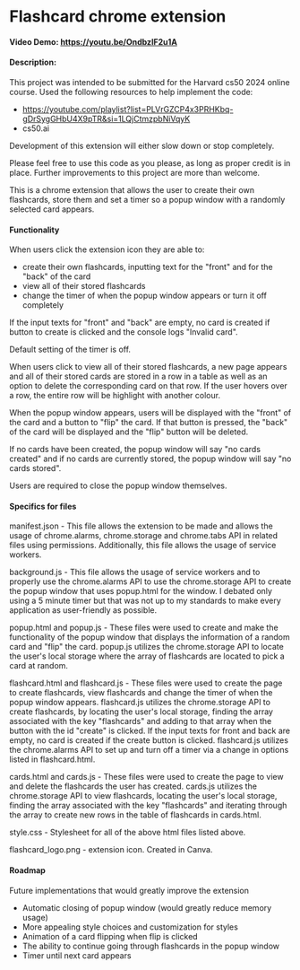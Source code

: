 # Flashcard chrome extension 
#### Video Demo: https://youtu.be/OndbzlF2u1A
#### Description: 

This project was intended to be submitted for the Harvard cs50 2024 online course. Used the following resources
to help implement the code: 
- https://youtube.com/playlist?list=PLVrGZCP4x3PRHKbq-gDrSygGHbU4X9pTR&si=1LQjCtmzpbNiVqyK
- cs50.ai

Development of this extension will either slow down or stop completely.

Please feel free to use this code as you please, as long as proper credit is in place. Further improvements to this project are more than welcome. 

This is a chrome extension that allows the user to create their own flashcards, store them and set a timer so a popup window with a randomly selected card appears. 

#### Functionality
When users click the extension icon they are able to: 
- create their own flashcards, inputting text for the "front" and for the "back" of the card
- view all of their stored flashcards
- change the timer of when the popup window appears or turn it off completely

If the input texts for "front" and "back" are empty, no card is created if button to create is clicked and the console logs "Invalid card". 

Default setting of the timer is off.

When users click to view all of their stored flashcards, a new page appears and all of their stored cards are stored in a row in a table as well as an option to delete the corresponding card on that row. If the user hovers over a row, the entire row will be highlight with another colour. 

When the popup window appears, users will be displayed with the "front" of the card and a button to "flip" the card. If that button is pressed, the "back" of the card will be displayed and the "flip" button will be deleted. 

If no cards have been created, the popup window will say "no cards created" and if no cards are currently stored, the popup window will say "no cards stored". 

Users are required to close the popup window themselves. 

#### Specifics for files
manifest.json - This file allows the extension to be made and allows the usage of chrome.alarms, chrome.storage and chrome.tabs API in related files using permissions. Additionally, this file allows the usage of service workers. 

background.js - This file allows the usage of service workers and to properly use the chrome.alarms API to use the chrome.storage API to create the popup window that uses popup.html for the window. I debated only using a 5 minute timer but that was not up to my standards to make every application as user-friendly as possible. 

popup.html and popup.js - These files were used to create and make the functionality of the popup window that displays the information of a random card and "flip" the card. popup.js utilizes the chrome.storage API to locate the user's local storage where the array of flashcards are located to pick a card at random. 

flashcard.html and flashcard.js - These files were used to create the page to create flashcards, view flashcards and change the timer of when the popup window appears. 
flashcard.js utilizes the chrome.storage API to create flashcards, by locating the user's local storage, finding the array associated with the key "flashcards" and adding to that array when the button with the id "create" is clicked. 
If the input texts for front and back are empty, no card is created if the create button is clicked. 
flashcard.js utilizes the chrome.alarms API to set up and turn off a timer via a change in options listed in flashcard.html.

cards.html and cards.js - These files were used to create the page to view and delete the flashcards the user has created. 
cards.js utilizes the chrome.storage API to view flashcards, locating the user's local storage, finding the array associated with the key "flashcards" and iterating through the array to create new rows in the table of flashcards in cards.html. 

style.css - Stylesheet for all of the above html files listed above. 

flashcard_logo.png - extension icon. Created in Canva. 

#### Roadmap
Future implementations that would greatly improve the extension
- Automatic closing of popup window (would greatly reduce memory usage)
- More appealing style choices and customization for styles
- Animation of a card flipping when flip is clicked
- The ability to continue going through flashcards in the popup window
- Timer until next card appears